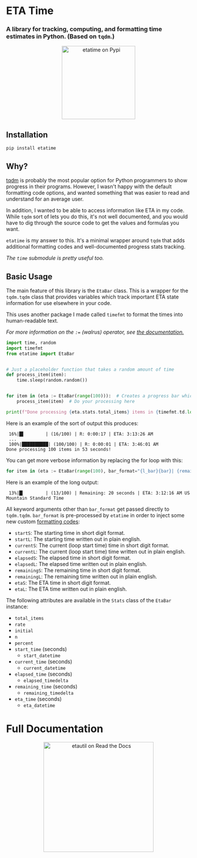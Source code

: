 # ETA Time
### A library for tracking, computing, and formatting time estimates in Python. (Based on `tqdm`.)

<p align="center"><a href="https://pypi.org/project/etatime/"><img src="https://pypi.org/static/images/logo-large.9f732b5f.svg" width="200px" alt="etatime on Pypi"></a></p>

## Installation
```commandline
pip install etatime
```

## Why?
[tqdm](https://github.com/tqdm/tqdm) is probably the most popular option for Python programmers to show progress in their programs. However, I wasn't happy with the default formatting code options, and wanted something that was easier to read and understand for an average user.

In addition, I wanted to be able to access information like ETA in my code. While `tqdm` sort of lets you do this, it's not well documented, and you would have to dig through the source code to get the values and formulas you want.

`etatime` is my answer to this. It's a minimal wrapper around `tqdm` that adds additional formatting codes and well-documented progress stats tracking.

*The `time` submodule is pretty useful too.*

## Basic Usage
The main feature of this library is the `EtaBar` class. This is a wrapper for the `tqdm.tqdm` class that provides variables which track important ETA state information for use elsewhere in your code.

This uses another package I made called `timefmt` to format the times into human-readable text.

*For more information on the `:=` (walrus) operator, see [the documentation.](https://docs.python.org/3/whatsnew/3.8.html#assignment-expressions)*

```python
import time, random
import timefmt
from etatime import EtaBar


# Just a placeholder function that takes a random amount of time
def process_item(item):
    time.sleep(random.random())


for item in (eta := EtaBar(range(100))):  # Creates a progress bar which tracks stats
    process_item(item)  # Do your processing here

print(f"Done processing {eta.stats.total_items} items in {timefmt.td.long(eta.stats.elapsed_timedelta)}!\n")
```
Here is an example of the sort of output this produces:
```
 16%|█▌        | (16/100) | R: 0:00:17 | ETA: 3:13:26 AM
 ...
 100%|██████████| (100/100) | R: 0:00:01 | ETA: 3:46:01 AM
Done processing 100 items in 53 seconds!
```

You can get more verbose information by replacing the for loop with this:
```python
for item in (eta := EtaBar(range(100), bar_format="{l_bar}{bar}| {remainingL} | {etaL}")):
```
Here is an example of the long output:
```
 13%|█▎        | (13/100) | Remaining: 20 seconds | ETA: 3:12:16 AM US Mountain Standard Time
```

All keyword arguments other than `bar_format` get passed directly to `tqdm.tqdm`. `bar_format` is pre-processed by `etatime` in order to inject some new custom [formatting codes](https://tqdm.github.io/docs/tqdm/#tqdm-objects):
- `startS`: The starting time in short digit format.
- `startL`: The starting time written out in plain english.
- `currentS`: The current (loop start time) time in short digit format.
- `currentL`: The current (loop start time) time written out in plain english.
- `elapsedS`: The elapsed time in short digit format.
- `elapsedL`: The elapsed time written out in plain english.
- `remainingS`: The remaining time in short digit format.
- `remainingL`: The remaining time written out in plain english.
- `etaS`: The ETA time in short digit format.
- `etaL`: The ETA time written out in plain english.

The following attributes are available in the `Stats` class of the `EtaBar` instance:
- `total_items`
- `rate`
- `initial`
- `n`
- `percent`
- `start_time` (seconds)
  - `start_datetime`
- `current_time` (seconds)
  - `current_datetime`
- `elapsed_time` (seconds)
  - `elapsed_timedelta`
- `remaining_time` (seconds)
  - `remaining_timedelta`
- `eta_time` (seconds)
  - `eta_datetime`

# Full Documentation
<p align="center"><a href="https://etatime.readthedocs.io/en/latest/index.html"><img src="https://brand-guidelines.readthedocs.org/_images/logo-wordmark-vertical-dark.png" width="300px" alt="etautil on Read the Docs"></a></p>
